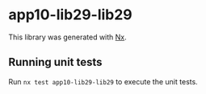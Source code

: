 # app10-lib29-lib29

This library was generated with [Nx](https://nx.dev).

## Running unit tests

Run `nx test app10-lib29-lib29` to execute the unit tests.
